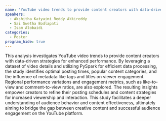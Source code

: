 ```yaml
---
name: 'YouTube video trends to provide content creators with data-driven strategies for enhanced performance'
speakers:
  - Akshitha Katyaini Reddy Akkireddy
  - Sai Swetha Bodlapati
  - Isam Alobaidi
categories:
  - Poster
program_hide: true
---
```


This analysis investigates YouTube video trends to provide content creators with data-driven strategies for enhanced performance. By leveraging a dataset of video details and utilizing PySpark for efficient data processing, the study identifies optimal posting times, popular content categories, and the influence of metadata like tags and titles on viewer engagement. Regional performance variations and engagement metrics, such as like-to-view and comment-to-view ratios, are also explored. The resulting insights empower creators to refine their posting schedules and content strategies for increased viewership and interaction. This study facilitates a deeper understanding of audience behavior and content effectiveness, ultimately aiming to bridge the gap between creative content and successful audience engagement on the YouTube platform.